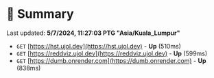 # 📖 Summary
Last updated: **5/7/2024, 11:27:03 PTG "Asia/Kuala_Lumpur"**

- `GET` [https://hst.ujol.dev](https://hst.ujol.dev) - **Up** (510ms)
- `GET` [https://reddviz.ujol.dev](https://reddviz.ujol.dev) - **Up** (599ms)
- `GET` [https://dumb.onrender.com](https://dumb.onrender.com) - **Up** (838ms)
